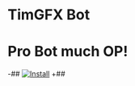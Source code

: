 # TimGFX Bot
# Pro Bot much OP!
-## [![Install](https://i.imgur.com/hKHfyWz.png)](https://raw.githubusercontent.com/timgfx/timgfxbot/master/Script.js)
+##

